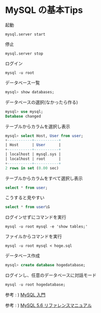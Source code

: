 # MySQL の基本Tips

起動
```shell
mysql.server start
```

停止
```shell
mysql.server stop
```

ログイン
```shell
mysql -u root
```

データベース一覧
```sql
mysql> show databases;
```

データベースの選択(なかったら作る)
```sql
mysql> use mysql;
Database changed
```

テーブルからカラムを選択し表示
```sql
mysql> select Host, User from user;
+-----------+-----------+
| Host      | User      |
+-----------+-----------+
| localhost | mysql.sys |
| localhost | root      |
+-----------+-----------+
2 rows in set (0.00 sec)
```

テーブルからカラムをすべて選択し表示
```sql
select * from user;
```
こうすると見やすい
```sql
select * from user\G
```

ログインせずにコマンドを実行
```shell
mysql -u root mysql -e 'show tables;'
```

ファイルからコマンドを実行
```shell
mysql -u root mysql < hoge.sql
```

データベース作成
```sql
mysql> create database hogedatabase;
```

ログインし、任意のデータベースに対話モード
```sql
mysql -u root hogedatabase;
```



参考 : ) [MySQL 入門](https://qiita.com/okamuuu/items/c4efb7dc606d9efe4282)

参考 : ) [MySQL 5.6 リファレンスマニュアル](https://dev.mysql.com/doc/refman/5.6/ja/)
